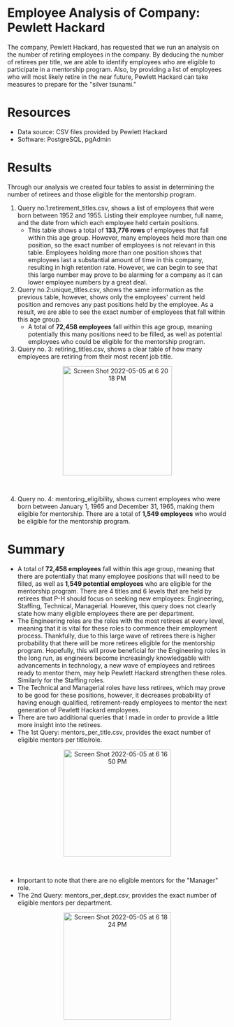 # Employee Analysis of Company: Pewlett Hackard
The company, Pewlett Hackard, has requested that we run an analysis on the number of retiring employees in the company. By deducing the number of retirees per title, we are able to identify employees who are eligible to participate in a mentorship program. Also, by providing a list of employees who will most likely retire in the near future, Pewlett Hackard can take measures to prepare for the "silver tsunami."

# Resources
* Data source: CSV files provided by Pewlett Hackard
* Software: PostgreSQL, pgAdmin

# Results
Through our analysis we created four tables to assist in determining the number of retirees and those eligible for the mentorship program.
1. Query no.1:retirement_titles.csv, shows a list of employees that were born between 1952 and 1955. Listing their employee number, full name, and the date from which each employee held certain positions. 
   * This table shows a total of **133,776 rows** of employees that fall within this age group. However, many employees held more than one position, so the exact number of employees is not relevant in this table. Employees holding more than one position shows that employees last a substantial amount of time in this company, resulting in high retention rate. However, we can begin to see that this large number may prove to be alarming for a company as it can lower employee numbers by a great deal. 
2. Query no.2:unique_titles.csv, shows the same information as the previous table, however, shows only the employees' current held position and removes any past positions held by the employee. As a result, we are able to see the exact number of employees that fall within this age group. 
   * A total of **72,458 employees** fall within this age group, meaning potentially this many positions need to be filled, as well as potential employees who could be eligible for the mentorship program. 
3. Query no. 3: retiring_titles.csv, shows a clear table of how many employees are retiring from their most recent job title. 
<p align="center">
<img width="250" alt="Screen Shot 2022-05-05 at 6 20 18 PM" src="https://user-images.githubusercontent.com/94571150/167051402-45dbc8d0-3ec1-497d-b3c7-085d6ee727f2.png">
</p>
<br>

4. Query no. 4: mentoring_eligibility, shows current employees who were born between January 1, 1965 and December 31, 1965, making them eligible for mentorship. There are a total of **1,549 employees** who would be eligible for the mentorship program. 
# Summary 
* A total of **72,458 employees** fall within this age group, meaning that there are potentially that many employee positions that will need to be filled, as well as **1,549 potential employees** who are eligible for the mentorship program. There are 4 titles and 6 levels that are held by retirees that P-H should focus on seeking new employees: Engineering, Staffing, Technical, Managerial. However, this query does not clearly state how many eligible employees there are per department.
* The Engineering roles are the roles with the most retirees at every level, meaning that it is vital for these roles to commence their employment process. Thankfully, due to this large wave of retirees there is higher probability that there will be more retirees eligible for the mentorship program. Hopefully, this will prove beneficial for the Engineering roles in the long run, as engineers become increasingly knowledgable with advancements in technology, a new wave of employees and retirees ready to mentor them, may help Pewlett Hackard strengthen these roles. Similarly for the Staffing roles. 
* The Technical and Managerial roles have less retirees, which may prove to be good for these positions, however, it decreases probability of having enough qualified, retirement-ready employees to mentor the next generation of Pewlett Hackard employees. 
* There are two additional queries that I made in order to provide a little more insight into the retirees. 
* The 1st Query: mentors_per_title.csv, provides the exact number of eligible mentors per title/role. 
<p align="center">
<img width="246" alt="Screen Shot 2022-05-05 at 6 16 50 PM" src="https://user-images.githubusercontent.com/94571150/167051325-44936a5f-0e68-42b9-81bc-a6502289e4d2.png">
</p>
<br>

  * Important to note that there are no eligible mentors for the "Manager" role. 
* The 2nd Query: mentors_per_dept.csv, provides the exact number of eligible mentors per department. 
<p align="center">
<img width="246" alt="Screen Shot 2022-05-05 at 6 18 24 PM" src="https://user-images.githubusercontent.com/94571150/167051348-2f38ac48-6c2b-4471-ac23-687cbe64cff7.png">
</p>
